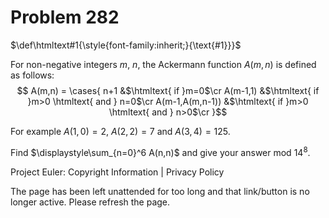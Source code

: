 #   Problem 282

   $\def\htmltext#1{\style{font-family:inherit;}{\text{#1}}}$

   For non-negative integers $m$, $n$, the Ackermann function $A(m,n)$ is
   defined as follows: $$ A(m,n) = \cases{ n+1 &$\htmltext{ if }m=0$\cr
   A(m-1,1) &$\htmltext{ if }m>0 \htmltext{ and } n=0$\cr A(m-1,A(m,n-1))
   &$\htmltext{ if }m>0 \htmltext{ and } n>0$\cr }$$

   For example $A(1,0) = 2$, $A(2,2) = 7$ and $A(3,4) = 125$.

   Find $\displaystyle\sum_{n=0}^6 A(n,n)$ and give your answer mod $14^8$.

   Project Euler: Copyright Information | Privacy Policy

   The page has been left unattended for too long and that link/button is no
   longer active. Please refresh the page.
